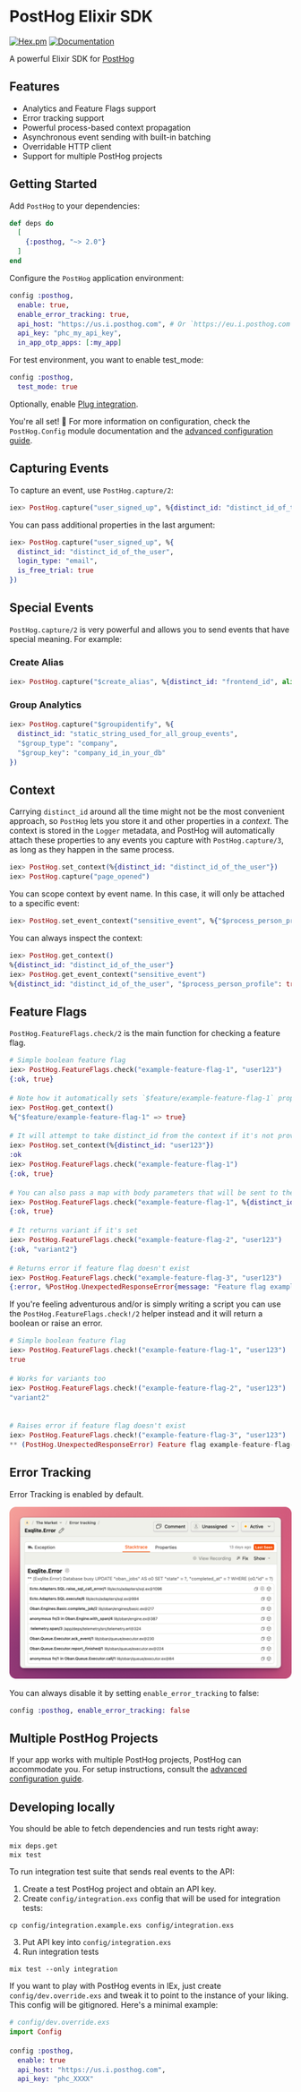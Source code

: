 # PostHog Elixir SDK

[![Hex.pm](https://img.shields.io/hexpm/v/posthog.svg)](https://hex.pm/packages/posthog)
[![Documentation](https://img.shields.io/badge/documentation-gray)](https://hexdocs.pm/posthog)

A powerful Elixir SDK for [PostHog](https://posthog.com)

## Features

- Analytics and Feature Flags support
- Error tracking support
- Powerful process-based context propagation
- Asynchronous event sending with built-in batching
- Overridable HTTP client
- Support for multiple PostHog projects

## Getting Started

Add `PostHog` to your dependencies:

```elixir
def deps do
  [
    {:posthog, "~> 2.0"}
  ]
end
```

Configure the `PostHog` application environment:

```elixir
config :posthog,
  enable: true,
  enable_error_tracking: true,
  api_host: "https://us.i.posthog.com", # Or `https://eu.i.posthog.com` or your self-hosted PostHog instance URL
  api_key: "phc_my_api_key",
  in_app_otp_apps: [:my_app]
```

For test environment, you want to enable test_mode:

```elixir
config :posthog,
  test_mode: true
```

Optionally, enable [Plug integration](lib/posthog/integrations/plug.ex).

You're all set! 🎉 For more information on configuration, check the `PostHog.Config` module
documentation and the [advanced configuration guide](guides/advanced-configuration.md).

## Capturing Events

To capture an event, use `PostHog.capture/2`:

```elixir
iex> PostHog.capture("user_signed_up", %{distinct_id: "distinct_id_of_the_user"})
```

You can pass additional properties in the last argument:

```elixir
iex> PostHog.capture("user_signed_up", %{
  distinct_id: "distinct_id_of_the_user",
  login_type: "email",
  is_free_trial: true
})
```

## Special Events

`PostHog.capture/2` is very powerful and allows you to send events that have
special meaning. For example:

### Create Alias

```elixir
iex> PostHog.capture("$create_alias", %{distinct_id: "frontend_id", alias: "backend_id"})
```

### Group Analytics

```elixir
iex> PostHog.capture("$groupidentify", %{
  distinct_id: "static_string_used_for_all_group_events",
  "$group_type": "company",
  "$group_key": "company_id_in_your_db"
})
```

## Context

Carrying `distinct_id` around all the time might not be the most convenient
approach, so `PostHog` lets you store it and other properties in a _context_.
The context is stored in the `Logger` metadata, and PostHog will automatically
attach these properties to any events you capture with `PostHog.capture/3`, as long as they
happen in the same process.

```elixir
iex> PostHog.set_context(%{distinct_id: "distinct_id_of_the_user"})
iex> PostHog.capture("page_opened")
```

You can scope context by event name. In this case, it will only be attached to a specific event:

```elixir
iex> PostHog.set_event_context("sensitive_event", %{"$process_person_profile": false})
```

You can always inspect the context:

```elixir
iex> PostHog.get_context()
%{distinct_id: "distinct_id_of_the_user"}
iex> PostHog.get_event_context("sensitive_event")
%{distinct_id: "distinct_id_of_the_user", "$process_person_profile": true}
```

## Feature Flags

`PostHog.FeatureFlags.check/2` is the main function for checking a feature flag.

```elixir
# Simple boolean feature flag
iex> PostHog.FeatureFlags.check("example-feature-flag-1", "user123")
{:ok, true}

# Note how it automatically sets `$feature/example-feature-flag-1` property in the context
iex> PostHog.get_context()
%{"$feature/example-feature-flag-1" => true}

# It will attempt to take distinct_id from the context if it's not provided
iex> PostHog.set_context(%{distinct_id: "user123"})
:ok
iex> PostHog.FeatureFlags.check("example-feature-flag-1")
{:ok, true}

# You can also pass a map with body parameters that will be sent to the /flags API as-is
iex> PostHog.FeatureFlags.check("example-feature-flag-1", %{distinct_id: "user123", groups: %{group_type: "group_id"}})
{:ok, true}

# It returns variant if it's set
iex> PostHog.FeatureFlags.check("example-feature-flag-2", "user123")
{:ok, "variant2"}

# Returns error if feature flag doesn't exist
iex> PostHog.FeatureFlags.check("example-feature-flag-3", "user123")
{:error, %PostHog.UnexpectedResponseError{message: "Feature flag example-feature-flag-3 was not found in the response", response: ...}}
```

If you're feeling adventurous and/or is simply writing a script you can use the `PostHog.FeatureFlags.check!/2` helper instead and it will return a boolean or raise an error.

```elixir
# Simple boolean feature flag
iex> PostHog.FeatureFlags.check!("example-feature-flag-1", "user123")
true

# Works for variants too
iex> PostHog.FeatureFlags.check!("example-feature-flag-2", "user123")
"variant2"


# Raises error if feature flag doesn't exist
iex> PostHog.FeatureFlags.check!("example-feature-flag-3", "user123")
** (PostHog.UnexpectedResponseError) Feature flag example-feature-flag-3 was not found in the response
```

## Error Tracking

Error Tracking is enabled by default.

![](assets/error-tracking-screenshot.png)

You can always disable it by setting `enable_error_tracking` to false:

```elixir
config :posthog, enable_error_tracking: false
```

## Multiple PostHog Projects

If your app works with multiple PostHog projects, PostHog can accommodate you. For
setup instructions, consult the [advanced configuration guide](guides/advanced-configuration.md).

## Developing locally

You should be able to fetch dependencies and run tests right away:

```
mix deps.get
mix test
```

To run integration test suite that sends real events to the API:

1. Create a test PostHog project and obtain an API key.
2. Create `config/integration.exs` config that will be used for integration tests:

```
cp config/integration.example.exs config/integration.exs
```

3. Put API key into `config/integration.exs`
4. Run integration tests

```
mix test --only integration
```

If you want to play with PostHog events in IEx, just create
`config/dev.override.exs` and tweak it to point to the instance of your liking.
This config will be gitignored. Here's a minimal example:

```elixir
# config/dev.override.exs
import Config

config :posthog,
  enable: true
  api_host: "https://us.i.posthog.com",
  api_key: "phc_XXXX"
```
